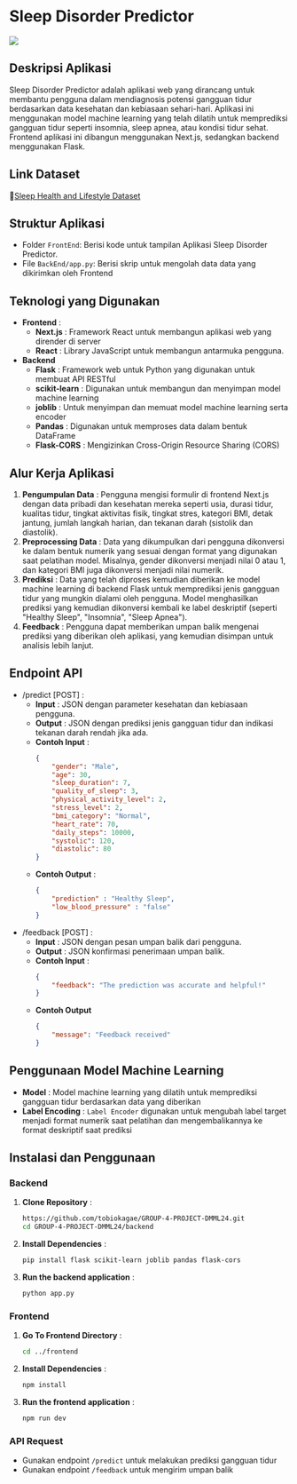 # **Sleep Disorder Predictor**
![](https://github.com/tobiokagae/GROUP-4-PROJECT-DMML24/assets/113653966/08a72c31-60b1-4efe-b9eb-3987385a2db7)

## Deskripsi Aplikasi 
Sleep Disorder Predictor adalah aplikasi web yang dirancang untuk membantu pengguna dalam mendiagnosis potensi gangguan tidur berdasarkan data kesehatan dan kebiasaan sehari-hari. Aplikasi ini menggunakan model machine learning yang telah dilatih untuk memprediksi gangguan tidur seperti insomnia, sleep apnea, atau kondisi tidur sehat. Frontend aplikasi ini dibangun menggunakan Next.js, sedangkan backend menggunakan Flask.
  
## **Link Dataset**
🔗[Sleep Health and Lifestyle Dataset](https://www.kaggle.com/datasets/uom190346a/sleep-health-and-lifestyle-dataset)

## Struktur Aplikasi
- Folder `FrontEnd`:
  Berisi kode untuk tampilan Aplikasi Sleep Disorder Predictor.
- File `BackEnd/app.py`:
  Berisi skrip untuk mengolah data data yang dikirimkan oleh Frontend

## Teknologi yang Digunakan
- **Frontend** :
  - **Next.js** : Framework React untuk membangun aplikasi web yang dirender di server
  - **React** : Library JavaScript untuk membangun antarmuka pengguna.
- **Backend**
   - **Flask** : Framework web untuk Python yang digunakan untuk membuat API RESTful
   - **scikit-learn** : Digunakan untuk membangun dan menyimpan model machine learning
   - **joblib** : Untuk menyimpan dan memuat model machine learning  serta encoder
   - **Pandas** : Digunakan untuk memproses data dalam bentuk DataFrame
   - **Flask-CORS** : Mengizinkan Cross-Origin Resource Sharing (CORS)

## Alur Kerja Aplikasi
1. **Pengumpulan Data** : Pengguna mengisi formulir di frontend Next.js dengan data pribadi dan kesehatan mereka seperti usia, durasi tidur, kualitas tidur, tingkat aktivitas fisik, tingkat stres, kategori BMI, detak jantung, jumlah langkah harian, dan tekanan darah (sistolik dan diastolik).
2. **Preprocessing Data** : Data yang dikumpulkan dari pengguna dikonversi ke dalam bentuk numerik yang sesuai dengan format yang digunakan saat pelatihan model. Misalnya, gender dikonversi menjadi nilai 0 atau 1, dan kategori BMI juga dikonversi menjadi nilai numerik.
3. **Prediksi** : Data yang telah diproses kemudian diberikan ke model machine learning di backend Flask untuk memprediksi jenis gangguan tidur yang mungkin dialami oleh pengguna. Model menghasilkan prediksi yang kemudian dikonversi kembali ke label deskriptif (seperti "Healthy Sleep", "Insomnia", "Sleep Apnea").
4. **Feedback** : Pengguna dapat memberikan umpan balik mengenai prediksi yang diberikan oleh aplikasi, yang kemudian disimpan untuk analisis lebih lanjut.

## Endpoint API
- /predict [POST] :
  - **Input** : JSON dengan parameter kesehatan dan kebiasaan pengguna.
  - **Output** : JSON dengan prediksi jenis gangguan tidur dan indikasi tekanan darah rendah jika ada.
  - **Contoh Input** :
    ```json
    {
        "gender": "Male",
        "age": 30,
        "sleep_duration": 7,
        "quality_of_sleep": 3,
        "physical_activity_level": 2,
        "stress_level": 2,
        "bmi_category": "Normal",
        "heart_rate": 70,
        "daily_steps": 10000,
        "systolic": 120,
        "diastolic": 80
    }
    ```
  - **Contoh Output** :
    ```json
    {
        "prediction" : "Healthy Sleep",
        "low_blood_pressure" : "false"
    }
    ```
- /feedback [POST] :
  - **Input** : JSON dengan pesan umpan balik dari pengguna.
  - **Output** : JSON konfirmasi penerimaan umpan balik.
  - **Contoh Input** :
    ```json
    {
        "feedback": "The prediction was accurate and helpful!"
    }
    ```
  - **Contoh Output**
    ```json
    {
        "message": "Feedback received"
    }
    ```
## Penggunaan Model Machine Learning
- **Model** : Model machine learning yang dilatih untuk memprediksi gangguan tidur berdasarkan data yang diberikan
- **Label Encoding** : `Label Encoder` digunakan untuk mengubah label target menjadi format numerik saat pelatihan dan mengembalikannya ke format deskriptif saat prediksi

## Instalasi dan Penggunaan
### Backend
1. **Clone Repository** :
   ```bash
   https://github.com/tobiokagae/GROUP-4-PROJECT-DMML24.git
   cd GROUP-4-PROJECT-DMML24/backend
   ```
2. **Install Dependencies** :
   ```bash
   pip install flask scikit-learn joblib pandas flask-cors
   ```
3. **Run the backend application** :
   ```bash
   python app.py
   ```
### Frontend
1. **Go To Frontend Directory** :
   ```bash
   cd ../frontend
   ```
2. **Install Dependencies** :
   ```bash
   npm install
   ```
3. **Run the frontend application** :
   ```bash
   npm run dev
   ```
### API Request
- Gunakan endpoint `/predict` untuk melakukan prediksi gangguan tidur
- Gunakan endpoint `/feedback` untuk mengirim umpan balik

